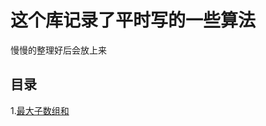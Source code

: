 ﻿这个库记录了平时写的一些算法
============================

慢慢的整理好后会放上来

## 目录 

1.[最大子数组和](https://github.com/Imagle/Learning/tree/master/MaxSubArraySum)<br/>
